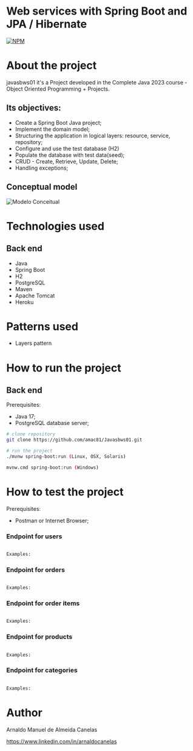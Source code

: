 # Web services with Spring Boot and JPA / Hibernate

[![NPM](https://img.shields.io/npm/l/react)](https://github.com/amac81/Javasbws01/blob/main/LICENSE) 

# About the project

javasbws01 it's a Project developed in the Complete Java 2023 course - Object Oriented Programming + Projects.

##  Its objectives:

- Create a Spring Boot Java project;
- Implement the domain model;
- Structuring the application in logical layers: resource, service, repository;
- Configure and use the test database (H2)
- Populate the database with test data(seed);
- CRUD - Create, Retrieve, Update, Delete;
- Handling exceptions;

## Conceptual model
![Modelo Conceitual](https://github.com/amac81/Javasbws01/blob/main/assets/raw/conceptual_model.png)

# Technologies used
## Back end
- Java
- Spring Boot
- H2
- PostgreSQL
- Maven
- Apache Tomcat
- Heroku

# Patterns used
- Layers pattern

# How to run the project

## Back end
Prerequisites: 
  - Java 17;
  - PostgreSQL database server;

```bash
# clone repository
git clone https://github.com/amac81/Javasbws01.git

# run the project
./mvnw spring-boot:run (Linux, OSX, Solaris)

mvnw.cmd spring-boot:run (Windows)
```

# How to test the project

Prerequisites: 
  - Postman or Internet Browser;

### Endpoint for users

```bash

Examples:


```

### Endpoint for orders

```bash

Examples:


```

### Endpoint for order items

```bash

Examples:


```

### Endpoint for products

```bash

Examples:


```

### Endpoint for categories

```bash

Examples:


```

# Author

Arnaldo Manuel de Almeida Canelas

https://www.linkedin.com/in/arnaldocanelas
